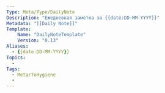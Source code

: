 ```yaml
---
Type: Meta/Type/DailyNote
Description: "Ежедневная заметка за {{date:DD-MM-YYYY}}"
Metadata: "[[Daily Note]]"
Template:
    Name: "DailyNoteTemplate"
    Version: "0.13"
Aliases:
  - {{date:DD-MM-YYYY}}
Topics:
  - 
Tags:
  - Meta/ToHygiene
  - 
---
```

